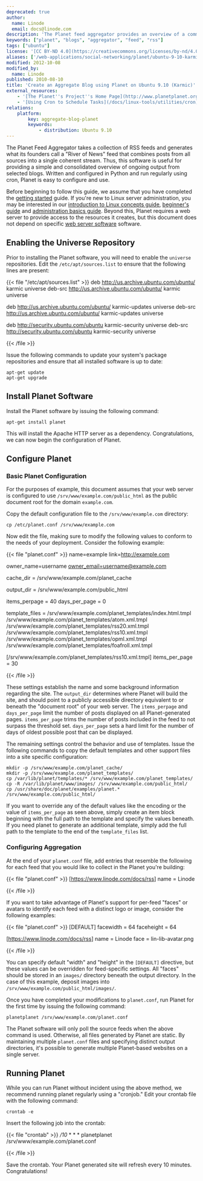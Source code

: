 ```yaml
---
deprecated: true
author:
  name: Linode
  email: docs@linode.com
description: 'The Planet feed aggregator provides an overview of a community by collecting all feeds produced by a community.'
keywords: ["planet", "blogs", "aggregator", "feed", "rss"]
tags: ["ubuntu"]
license: '[CC BY-ND 4.0](https://creativecommons.org/licenses/by-nd/4.0)'
aliases: ['/web-applications/social-networking/planet/ubuntu-9-10-karmic/','/applications/social-networking/create-an-aggregate-blog-using-planet-on-ubuntu-9-10-karmic/']
modified: 2012-10-08
modified_by:
  name: Linode
published: 2010-08-10
title: 'Create an Aggregate Blog using Planet on Ubuntu 9.10 (Karmic)'
external_resources:
    - '[The Planet''s Project''s Home Page](http://www.planetplanet.org)'
    - '[Using Cron to Schedule Tasks](/docs/linux-tools/utilities/cron)'
relations:
    platform:
        key: aggregate-blog-planet
        keywords:
            - distribution: Ubuntu 9.10
---
```




The Planet Feed Aggregator takes a collection of RSS feeds and generates what its founders call a "River of News" feed that combines posts from all sources into a single coherent stream. Thus, this software is useful for providing a simple and consolidated overview of ongoing output from selected blogs. Written and configured in Python and run regularly using cron, Planet is easy to configure and use.

Before beginning to follow this guide, we assume that you have completed the [getting started](/docs/getting-started/) guide. If you're new to Linux server administration, you may be interested in our [introduction to Linux concepts guide](/docs/tools-reference/introduction-to-linux-concepts/), [beginner's guide](/docs/platform/billing-and-support/linode-beginners-guide/) and [administration basics guide](/docs/tools-reference/linux-system-administration-basics/). Beyond this, Planet requires a web server to provide access to the resources it creates, but this document does not depend on specific [web server software](/docs/web-servers/) software.

## Enabling the Universe Repository

Prior to installing the Planet software, you will need to enable the `universe` repositories. Edit the `/etc/apt/sources.list` to ensure that the following lines are present:

{{< file "/etc/apt/sources.list" >}}
deb http://us.archive.ubuntu.com/ubuntu/ karmic universe
deb-src http://us.archive.ubuntu.com/ubuntu/ karmic universe

deb http://us.archive.ubuntu.com/ubuntu/ karmic-updates universe
deb-src http://us.archive.ubuntu.com/ubuntu/ karmic-updates universe

deb http://security.ubuntu.com/ubuntu karmic-security universe
deb-src http://security.ubuntu.com/ubuntu karmic-security universe

{{< /file >}}


Issue the following commands to update your system's package repositories and ensure that all installed software is up to date:

    apt-get update
    apt-get upgrade

## Install Planet Software

Install the Planet software by issuing the following command:

    apt-get install planet

This will install the Apache HTTP server as a dependency. Congratulations, we can now begin the configuration of Planet.

## Configure Planet

### Basic Planet Configuration

For the purposes of example, this document assumes that your web server is configured to use `/srv/www/example.com/public_html` as the public document root for the domain `example.com`.

Copy the default configuration file to the `/srv/www/example.com` directory:

    cp /etc/planet.conf /srv/www/example.com

Now edit the file, making sure to modify the following values to conform to the needs of your deployment. Consider the following example:

{{< file "planet.conf" >}}
name=example link=http://example.com

owner_name=username <owner_email=username@example.com>

cache_dir = /srv/www/example.com/planet_cache

output_dir = /srv/www/example.com/public_html

items_perpage = 40 days_per_page = 0

template_files = /srv/www/example.com/planet_templates/index.html.tmpl /srv/www/example.com/planet_templates/atom.xml.tmpl /srv/www/example.com/planet_templates/rss20.xml.tmpl /srv/www/example.com/planet_templates/rss10.xml.tmpl /srv/www/example.com/planet_templates/opml.xml.tmpl /srv/www/example.com/planet_templates/foafroll.xml.tmpl

[/srv/www/example.com/planet_templates/rss10.xml.tmpl] items_per_page = 30

{{< /file >}}


These settings establish the name and some background information regarding the site. The `output_dir` determines where Planet will build the site, and should point to a publicly accessible directory equivalent to or beneath the "document root" of your web server. The `items_perpage` and `days_per_page` limit the number of posts displayed on all Planet-generated pages. `items_per_page` trims the number of posts included in the feed to not surpass the threshold set. `days_per_page` sets a hard limit for the number of days of oldest possible post that can be displayed.

The remaining settings control the behavior and use of templates. Issue the following commands to copy the default templates and other support files into a site specific configuration:

    mkdir -p /srv/www/example.com/planet_cache/
    mkdir -p /srv/www/example.com/planet_templates/
    cp /var/lib/planet/templates/* /srv/www/example.com/planet_templates/
    cp -R /var/lib/planet/www/images/ /srv/www/example.com/public_html/
    cp /usr/share/doc/planet/examples/planet.* /srv/www/example.com/public_html/

If you want to override any of the default values like the encoding or the value of `items_per_page` as seen above, simply create an item block beginning with the full path to the template and specify the values beneath. If you need planet to generate an additional template, simply add the full path to the template to the end of the `template_files` list.

### Configuring Aggregation

At the end of your `planet.conf` file, add entries that resemble the following for each feed that you would like to collect in the Planet you're building:

{{< file "planet.conf" >}}
[<https://www.linode.com/docs/rss>]
name = Linode

{{< /file >}}

If you want to take advantage of Planet's support for per-feed "faces" or avatars to identify each feed with a distinct logo or image, consider the following examples:

{{< file "planet.conf" >}}
[DEFAULT] facewidth = 64 faceheight = 64

[<https://www.linode.com/docs/rss>] name = Linode face = lin-lib-avatar.png

{{< /file >}}


You can specify default "width" and "height" in the `[DEFAULT]` directive, but these values can be overridden for feed-specific settings. All "faces" should be stored in an `images/` directory beneath the output directory. In the case of this example, deposit images into `/srv/www/example.com/public_html/images/`.

Once you have completed your modifications to `planet.conf`, run Planet for the first time by issuing the following command:

    planetplanet /srv/www/example.com/planet.conf

The Planet software will only poll the source feeds when the above command is used. Otherwise, all files generated by Planet are static. By maintaining multiple `planet.conf` files and specifying distinct output directories, it's possible to generate multiple Planet-based websites on a single server.

## Running Planet

While you can run Planet without incident using the above method, we recommend running planet regularly using a "cronjob." Edit your crontab file with the following command:

    crontab -e

Insert the following job into the crontab:

{{< file "crontab" >}}
*/10* * * * planetplanet /srv/www/example.com/planet.conf

{{< /file >}}


Save the crontab. Your Planet generated site will refresh every 10 minutes. Congratulations!
